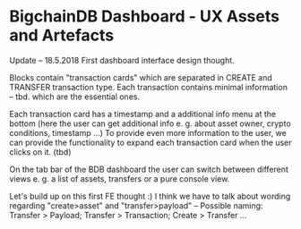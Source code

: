 # BigchainDB Dashboard - UX Assets and Artefacts

Update – 18.5.2018
First dashboard interface design thought.

Blocks contain "transaction cards" which are separated in CREATE and TRANSFER transaction type. 
Each transaction contains minimal information – tbd. which are the essential ones.

Each transaction card has a timestamp and a additional info menu at the bottom (here the user can get additional info e. g. about asset owner, crypto conditions, timestamp …)
To provide even more information to the user, we can provide the functionality to expand each transaction card when the user clicks on it. (tbd)

On the tab bar of the BDB dashboard the user can switch between different views e. g. a list of assets, transfers or a pure console view.

Let's build up on this first FE thought :)
I think we have to talk about wording regarding "create>asset" and "transfer>payload" – Possible naming: Transfer > Payload; Transfer > Transaction; Create > Transfer …
